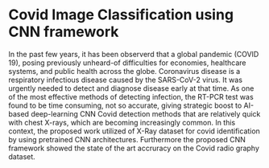 # Covid Image Classification using CNN framework
In the past few years, it has been observerd that a global pandemic (COVID 19), 
posing previously unheard-of difficulties for economies, healthcare systems, and public 
health across the globe. Coronavirus disease is a respiratory infectious disease caused by the 
SARS-CoV-2 virus. It was urgently needed to detect and diagnose disease early at that time. 
As one of the most effective methods of detecting infection, the RT-PCR test was found to 
be time consuming, not so accurate, giving strategic boost to AI-based deep-learning CNN 
Covid detection methods that are relatively quick with chest X-rays, which are becoming 
increasingly common. In this context, the proposed work utilized of X-Ray dataset for covid 
identification by using pretrained CNN architectures. Furthermore the proposed CNN 
framework showed the state of the art accruracy on the Covid radio graphy dataset.  

